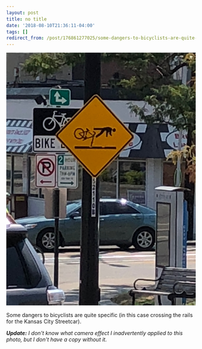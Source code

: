 ```yaml
---
layout: post
title: no title
date: '2018-08-10T21:36:11-04:00'
tags: []
redirect_from: /post/176861277025/some-dangers-to-bicyclists-are-quite-specific-in
---
```

![warning sign](/assets/2018-08-10-some-dangers-to-bicyclists-are-quite-specific.jpeg)

Some dangers to bicyclists are quite specific (in this case crossing the rails for the Kansas City Streetcar).

_**Update:** I don't know what camera effect I inadvertently applied to this photo, but I don't have a copy without it._
